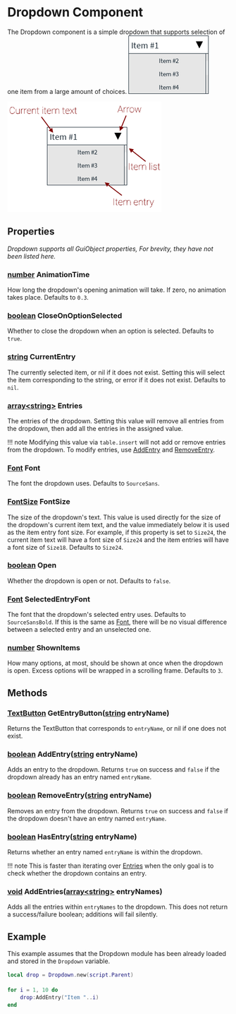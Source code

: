 # Dropdown Component
The Dropdown component is a simple dropdown that supports selection of one item from a large amount of choices.
![Dropdown image](/images/dropdown-1.png)

![Dropdown structure](/images/dropdown-2.png)

## Properties
*Dropdown supports all GuiObject properties, For brevity, they have not been listed here.*

### [number](http://wiki.roblox.com/index.php?title=Number) AnimationTime
How long the dropdown's opening animation will take. If zero, no animation takes place. Defaults to `0.3`.

### [boolean](http://wiki.roblox.com/index.php?title=API:Boolean) CloseOnOptionSelected
Whether to close the dropdown when an option is selected. Defaults to `true`.

### [string](http://wiki.roblox.com/index.php?title=API:String) CurrentEntry
The currently selected item, or nil if it does not exist. Setting this will select the item corresponding to the string, or error if it does not exist. Defaults to `nil`.

### [array&lt;string&gt;](http://wiki.roblox.com/index.php?title=API:Table) Entries
The entries of the dropdown. Setting this value will remove all entries from the dropdown, then add all the entries in the assigned value.

!!! note
    Modifying this value via `table.insert` will not add or remove entries from the dropdown. To modify entries, use [AddEntry](#AddEntry) and [RemoveEntry](#RemoveEntry).
	
### [Font](http://wiki.roblox.com/index.php?title=API:Enum/Font) Font
The font the dropdown uses. Defaults to `SourceSans`.

### [FontSize](http://wiki.roblox.com/index.php?title=API:Enum/FontSize) FontSize
The size of the dropdown's text. This value is used directly for the size of the dropdown's current item text, and the value immediately below it is used as the item entry font size. For example, if this property is set to `Size24`, the current item text will have a font size of `Size24` and the item entries will have a font size of `Size18`. Defaults to `Size24`.

### [boolean](http://wiki.roblox.com/index.php?title=API:Boolean) Open
Whether the dropdown is open or not. Defaults to `false`.

### [Font](http://wiki.roblox.com/index.php?title=API:Enum/Font) SelectedEntryFont
The font that the dropdown's selected entry uses. Defaults to `SourceSansBold`. If this is the same as [Font](#Font), there will be no visual difference between a selected entry and an unselected one.
	
### [number](http://wiki.roblox.com/index.php?title=Number) ShownItems
How many options, at most, should be shown at once when the dropdown is open. Excess options will be wrapped in a scrolling frame. Defaults to `3`.

## Methods

### [TextButton](http://wiki.roblox.com/index.php?title=API:Class/TextButton) GetEntryButton([string](http://wiki.roblox.com/index.php?title=API:String) entryName)
Returns the TextButton that corresponds to `entryName`, or nil if one does not exist.

### [boolean](http://wiki.roblox.com/index.php?title=API:Boolean) AddEntry([string](http://wiki.roblox.com/index.php?title=API:String) entryName)
Adds an entry to the dropdown. Returns `true` on success and `false` if the dropdown already has an entry named `entryName`.

### [boolean](http://wiki.roblox.com/index.php?title=API:Boolean) RemoveEntry([string](http://wiki.roblox.com/index.php?title=API:String) entryName)
Removes an entry from the dropdown. Returns `true` on success and `false` if the dropdown doesn't have an entry named `entryName`.

### [boolean](http://wiki.roblox.com/index.php?title=API:Boolean) HasEntry([string](http://wiki.roblox.com/index.php?title=API:String) entryName)
Returns whether an entry named `entryName` is within the dropdown.

!!! note
    This is faster than iterating over [Entries](#arraystring-entries) when the only goal is to check whether the dropdown contains an entry.

### [void](http://wiki.roblox.com/index.php?title=API:Nil) AddEntries([array&lt;string&gt;](http://wiki.roblox.com/index.php?title=API:Table) entryNames)
Adds all the entries within `entryNames` to the dropdown. This does not return a success/failure boolean; additions will fail silently.

## Example
This example assumes that the Dropdown module has been already loaded and stored in the `Dropdown` variable.
```lua
local drop = Dropdown.new(script.Parent)

for i = 1, 10 do
    drop:AddEntry("Item "..i)
end
```